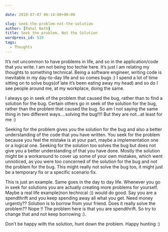 ```yaml
---
  
date: 2010-07-07 06:14:00+00:00

slug: seek-the-problem-not-the-solution
author: [Rahul Nath]
title: Seek the problem, Not the Solution
wordpress_id: 519
tags:
  - Thoughts
---
```


It’s not uncommon to have problems in life, and so in the application/code that you write. I am not being too techie here.
It’s just I am relating my thoughts to something technical.
Being a software engineer, writing code is inevitable in my day-to-day life and so comes bugs :)
I spend a lot of time sitting on to solve bugs(of late it’s been eating away my head) and so do I see people around me, at my workplace, doing the same.

I always go in seek of the problem that caused the bug, rather than to find a solution for the bug.
Certain others go in seek of the solution for the bug, rather than the problem that caused the bug.
So am I not saying the same thing in two different ways….solving the bug!!!!
But they are not…at least for me :)

Seeking for the problem gives you the solution for the bug and also a better understanding of the code that you have written. You seek for the problem because you feel the mistake is at your part, maybe a implementation one or a logical one.
Seeking for the solution too solves the bug but does not give you a better understanding of that you have done. Mostly the solution might be a workaround to cover up some of your own mistakes, which went unnoticed, as you were too concerned of the solution for the bug and not the problem for the bug. This might really not solve the bug too, it might just be a temporary fix or a specific scenario fix.

This is just an example.
Same goes in the day to day life. Whenever you go in seek for solutions you are actually creating more problems for yourself.
Maybe a real life example(non technical :)) would do good.
Say you are a spendthrift and you keep spending away all what you get.
Need money urgently?? Solution is to borrow from your friend. Does it really solve the problem??
Nope !! The problem here is that you are spendthrift. So try to change that and not keep borrowing :).

Don’t be happy with the solution, hunt down the problem.
Happy hunting :)
